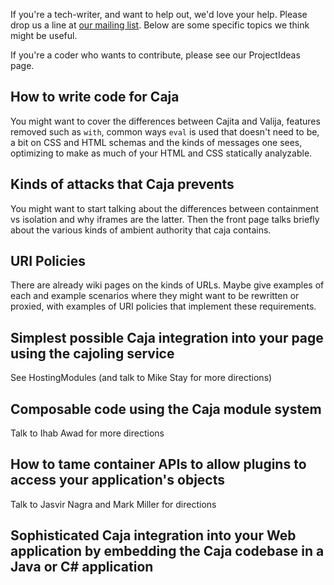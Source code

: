 If you're a tech-writer, and want to help out, we'd love your help.  Please drop us a line at [our mailing list](http://groups.google.com/group/google-caja-discuss/).  Below are some specific topics we think might be useful.

If you're a coder who wants to contribute, please see our ProjectIdeas page.


## How to write code for Caja ##
You might want to cover the differences between Cajita and Valija, features removed such as `with`, common ways `eval` is used that doesn't need to be, a bit on CSS and HTML schemas and the kinds of messages one sees, optimizing to make as much of your HTML and CSS statically analyzable.

## Kinds of attacks that Caja prevents ##
You might want to start talking about the differences between containment vs isolation and why iframes are the latter.  Then the front page talks briefly about the various kinds of ambient authority that caja contains.

## URI Policies ##
There are already wiki pages on the kinds of URLs.  Maybe give examples of each and example scenarios where they might want to be rewritten or proxied, with examples of URI policies that implement these requirements.

## Simplest possible Caja integration into your page using the cajoling service ##
See HostingModules (and talk to Mike Stay for more directions)

## Composable code using the Caja module system ##
Talk to Ihab Awad for more directions

## How to tame container APIs to allow plugins to access your application's objects ##
Talk to Jasvir Nagra and Mark Miller for directions

## Sophisticated Caja integration into your Web application by embedding the Caja codebase  in a Java or C# application ##